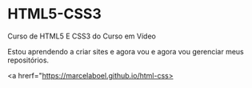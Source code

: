 # HTML5-CSS3
 Curso de HTML5 E CSS3 do Curso em Vídeo

Estou aprendendo a criar sites e agora vou e agora vou gerenciar meus repositórios.

<a hrerf="https://marcelaboel.github.io/html-css>

